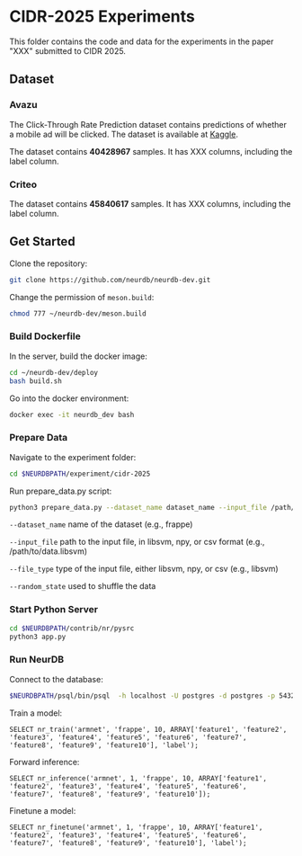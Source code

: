 # CIDR-2025 Experiments

This folder contains the code and data for the experiments in the paper "XXX" submitted to CIDR 2025.

## Dataset

### Avazu

The Click-Through Rate Prediction dataset contains predictions of whether a mobile ad will be clicked. The dataset is available at [Kaggle](https://www.kaggle.com/c/avazu-ctr-prediction/data). 

The dataset contains **40428967** samples. It has XXX columns, including the label column.

### Criteo

The dataset contains **45840617** samples. It has XXX columns, including the label column.


## Get Started

Clone the repository:
```bash
git clone https://github.com/neurdb/neurdb-dev.git
```

Change the permission of `meson.build`:
```bash
chmod 777 ~/neurdb-dev/meson.build
```

### Build Dockerfile
In the server, build the docker image:
```bash
cd ~/neurdb-dev/deploy
bash build.sh
```

Go into the docker environment:
```bash
docker exec -it neurdb_dev bash
```

### Prepare Data
Navigate to the experiment folder:
```bash
cd $NEURDBPATH/experiment/cidr-2025
```

Run prepare_data.py script:
```bash
python3 prepare_data.py --dataset_name dataset_name --input_file /path/to/data.libsvm --file_type libsvm --random_state 10
```

`--dataset_name` name of the dataset (e.g., frappe)

`--input_file` path to the input file, in libsvm, npy, or csv format (e.g., /path/to/data.libsvm)

`--file_type` type of the input file, either libsvm, npy, or csv (e.g., libsvm)

`--random_state` used to shuffle the data

### Start Python Server
```bash
cd $NEURDBPATH/contrib/nr/pysrc
python3 app.py
```

### Run NeurDB
Connect to the database:
```bash
$NEURDBPATH/psql/bin/psql  -h localhost -U postgres -d postgres -p 5432
```

Train a model:
```postgresql
SELECT nr_train('armnet', 'frappe', 10, ARRAY['feature1', 'feature2', 'feature3', 'feature4', 'feature5', 'feature6', 'feature7', 'feature8', 'feature9', 'feature10'], 'label');
```

Forward inference:
```postgresql
SELECT nr_inference('armnet', 1, 'frappe', 10, ARRAY['feature1', 'feature2', 'feature3', 'feature4', 'feature5', 'feature6', 'feature7', 'feature8', 'feature9', 'feature10']);
```

Finetune a model:
```postgresql
SELECT nr_finetune('armnet', 1, 'frappe', 10, ARRAY['feature1', 'feature2', 'feature3', 'feature4', 'feature5', 'feature6', 'feature7', 'feature8', 'feature9', 'feature10'], 'label');
```
